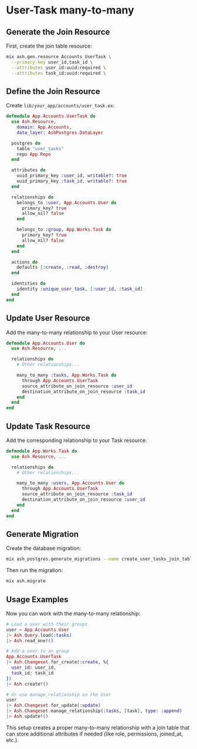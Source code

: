 # User-Task many-to-many

## Generate the Join Resource

First, create the join table resource:

```sh
mix ash.gen.resource Accounts UserTask \
  --primary-key user_id,task_id \
  --attributes user_id:uuid:required \
  --attributes task_id:uuid:required \
```

## Define the Join Resource

Create `lib/your_app/accounts/user_task.ex`:

```elixir
defmodule App.Accounts.UserTask do
  use Ash.Resource,
    domain: App.Accounts,
    data_layer: AshPostgres.DataLayer

  postgres do
    table "user_tasks"
    repo App.Repo
  end

  attributes do
    uuid_primary_key :user_id, writable?: true
    uuid_primary_key :task_id, writable?: true
  end

  relationships do
    belongs_to :user, App.Accounts.User do
      primary_key? true
      allow_nil? false
    end

    belongs_to :group, App.Works.Task do
      primary_key? true
      allow_nil? false
    end
  end

  actions do
    defaults [:create, :read, :destroy]
  end

  identities do
    identity :unique_user_task, [:user_id, :task_id]
  end
end
```

## Update User Resource

Add the many-to-many relationship to your User resource:

```elixir
defmodule App.Accounts.User do
  use Ash.Resource, ...

  relationships do
    # Other relationships...

    many_to_many :tasks, App.Works.Task do
      through App.Accounts.UserTask
      source_attribute_on_join_resource :user_id
      destination_attribute_on_join_resource :task_id
    end
  end
end
```

## Update Task Resource

Add the corresponding relationship to your Task resource:

```elixir
defmodule App.Works.Task do
  use Ash.Resource, ...

  relationships do
    # Other relationships...

    many_to_many :users, App.Accounts.User do
      through App.Accounts.UserTask
      source_attribute_on_join_resource :task_id
      destination_attribute_on_join_resource :user_id
    end
  end
end
```

## Generate Migration

Create the database migration:

```sh
mix ash_postgres.generate_migrations --name create_user_tasks_join_table
```

Then run the migration:

```sh
mix ash.migrate
```

## Usage Examples

Now you can work with the many-to-many relationship:

```elixir
# Load a user with their groups
user = App.Accounts.User
|> Ash.Query.load(:tasks)
|> Ash.read_one!()

# Add a user to an group
App.Accounts.UserTask
|> Ash.Changeset.for_create(:create, %{
  user_id: user_id,
  task_id: task_id
})
|> Ash.create!()

# Or use manage_relationship on the User
user
|> Ash.Changeset.for_update(:update)
|> Ash.Changeset.manage_relationship(:tasks, [task], type: :append)
|> Ash.update!()
```

This setup creates a proper many-to-many relationship with a join table that can store additional attributes if needed (like role, permissions, joined_at, etc.).
